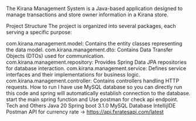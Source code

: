 The Kirana Management System is a Java-based application designed to manage transactions and store owner information in a Kirana store.

Project Structure
The project is organized into several packages, each serving a specific purpose:

com.kirana.management.model: Contains the entity classes representing the data model.
com.kirana.management.dto: Contains Data Transfer Objects (DTOs) used for communication.
com.kirana.management.repository: Provides Spring Data JPA repositories for database interaction.
com.kirana.management.service: Defines service interfaces and their implementations for business logic.
com.kirana.management.controller: Contains controllers handling HTTP requests.
How to run
I have use MySQL database so you can directly run this code and spring will automatically establish connection to the database.
start the main spring function and
Use postman for check api endpoint.
Tech and Others
Java 20
Spring boot 3.1.0
MySQL Database
IntellijIDE
Postman
API for currency rate -> https://api.fxratesapi.com/latest
